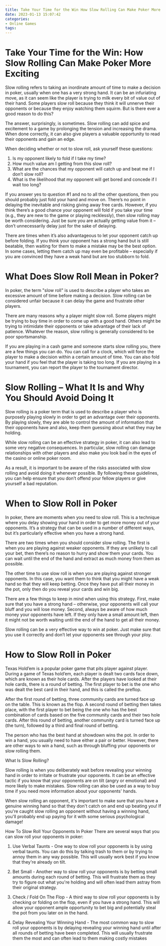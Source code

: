 ```yaml
---
title: Take Your Time for the Win How Slow Rolling Can Make Poker More Exciting 
date: 2023-01-13 15:07:42
categories:
- Online Games
tags:
---
```



#  Take Your Time for the Win: How Slow Rolling Can Make Poker More Exciting 

Slow rolling refers to taking an inordinate amount of time to make a decision in poker, usually when one has a very strong hand. It can be an infuriating move, as it can seem like the player is trying to milk every bit of value out of their hand. Some players slow roll because they think it will unnerve their opponents or because they enjoy watching them squirm. But is there ever a good reason to do this?

The answer, surprisingly, is sometimes. Slow rolling can add spice and excitement to a game by prolonging the tension and increasing the drama. When done correctly, it can also give players a valuable opportunity to read their opponents and gain an edge.

When deciding whether or not to slow roll, ask yourself these questions:

1) Is my opponent likely to fold if I take my time? 
2) How much value am I getting from this slow roll? 
3) What are the chances that my opponent will catch up and beat me if I don’t slow roll? 
4) What is the likelihood that my opponent will get bored and concede if I wait too long? 

If you answer yes to question #1 and no to all the other questions, then you should probably just fold your hand and move on. There’s no point in delaying the inevitable and risking giving away free cards. However, if you think there’s a good chance your opponent will fold if you take your time (e.g., they are new to the game or playing recklessly), then slow rolling may be worth considering. Just be sure you are actually getting value from it – don’t unnecessarily delay just for the sake of delaying.

There are times when it’s also advantageous to let your opponent catch up before folding. If you think your opponent has a strong hand but is still beatable, then waiting for them to make a mistake may be the best option. In some cases, letting them catch up may even be profitable – especially if you are convinced they have a weak hand but are too stubborn to fold.

#  What Does Slow Roll Mean in Poker? 

In poker, the term "slow roll" is used to describe a player who takes an excessive amount of time before making a decision. Slow rolling can be considered unfair because it can delay the game and frustrate other players.

There are many reasons why a player might slow roll. Some players might be trying to buy time in order to come up with a good hand. Others might be trying to intimidate their opponents or take advantage of their lack of patience. Whatever the reason, slow rolling is generally considered to be poor sportsmanship.

If you are playing in a cash game and someone starts slow rolling you, there are a few things you can do. You can call for a clock, which will force the player to make a decision within a certain amount of time. You can also fold your hand if you feel that the player is taking too long. If you are playing in a tournament, you can report the player to the tournament director.

#  Slow Rolling – What It Is and Why You Should Avoid Doing It 

Slow rolling is a poker term that is used to describe a player who is purposely playing slowly in order to get an advantage over their opponents. By playing slowly, they are able to control the amount of information that their opponents have and also, keep them guessing about what they may be holding.

While slow rolling can be an effective strategy in poker, it can also lead to some very negative consequences. In particular, slow rolling can damage relationships with other players and also make you look bad in the eyes of the casino or online poker room.

As a result, it is important to be aware of the risks associated with slow rolling and avoid doing it whenever possible. By following these guidelines, you can help ensure that you don’t offend your fellow players or give yourself a bad reputation.

#  When to Slow Roll in Poker 

In poker, there are moments when you need to slow roll. This is a technique where you delay showing your hand in order to get more money out of your opponents. It’s a strategy that can be used in a number of different ways, but it’s particularly effective when you have a strong hand.

There are two times when you should consider slow rolling. The first is when you are playing against weaker opponents. If they are unlikely to call your bet, then there’s no reason to hurry and show them your cards. You can wait until the end of the hand and extract as much money from them as possible.

The other time to use slow roll is when you are playing against stronger opponents. In this case, you want them to think that you might have a weak hand so that they will keep betting. Once they have put all their money in the pot, only then do you reveal your cards and win big.

There are a few things to keep in mind when using this strategy. First, make sure that you have a strong hand – otherwise, your opponents will call your bluff and you will lose money. Second, always be aware of how much money your opponents have left. If they only have a small amount left, then it might not be worth waiting until the end of the hand to get all their money.

Slow rolling can be a very effective way to win at poker. Just make sure that you use it correctly and don’t let your opponents see through your ploy.

#  How to Slow Roll in Poker

Texas Hold’em is a popular poker game that pits player against player. During a game of Texas hold’em, each player is dealt two cards face down, which are known as their hole cards. After the players have looked at their hole cards, there is a round of betting. The first player to bet is the one who was dealt the best card in their hand, and this is called the preflop.

After the first round of betting, three community cards are turned face up on the table. This is known as the flop. A second round of betting then takes place, with the first player to bet being the one who has the best combination of cards based on the five community cards and their two hole cards. After this round of betting, another community card is turned face up (the turn), followed by a third and final round of betting.

The person who has the best hand at showdown wins the pot. In order to win a hand, you usually need to have either a pair or better. However, there are other ways to win a hand, such as through bluffing your opponents or slow rolling them.

What Is Slow Rolling?

Slow rolling is when you deliberately wait before revealing your winning hand in order to irritate or frustrate your opponents. It can be an effective tactic if you know that your opponents are on tilt (angry or emotional) and more likely to make mistakes. Slow rolling can also be used as a way to buy time if you need more information about your opponents' hands.

When slow rolling an opponent, it's important to make sure that you have a genuine winning hand so that they don't catch on and end up beating you! If you're caught slow rolling an opponent without having a winning hand, you'll probably end up paying for it with some serious psychological damage!



How To Slow Roll Your Opponents In Poker
There are several ways that you can slow roll your opponents in poker:

  1) Use Verbal Taunts - One way to slow roll your opponents is by using verbal taunts. You can do this by talking trash to them or by trying to annoy them in any way possible. This will usually work best if you know that they're already on tilt. 

  2) Bet Small - Another way to slow roll your opponents is by betting small amounts during each round of betting. This will frustrate them as they try to figure out what you're holding and will often lead them astray from their original strategy. 

  3) Check / Fold On The Flop - A third way to slow roll your opponents is by checking or folding on the flop, even if you have a strong hand. This will allow your opponent ample opportunity to bet big and potentially steal the pot from you later on in the hand. 

  4) Delay Revealing Your Winning Hand - The most common way to slow roll your opponents is by delaying revealing your winning hand until after all rounds of betting have been completed. This will usually frustrate them the most and can often lead to them making costly mistakes